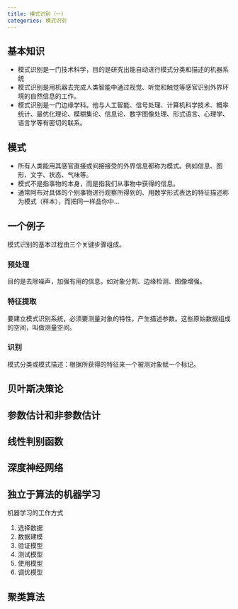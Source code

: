 ```yaml
---
title: 模式识别（一）
categories: 模式识别
---
```

## 基本知识

- 模式识别是一门技术科学，目的是研究出能自动进行模式分类和描述的机器系统
- 模式识别是用机器去完成人类智能中通过视觉、听觉和触觉等感官识别外界环境的自然信息的工作。
- 模式识别是一门边缘学科。他与人工智能、信号处理、计算机科学技术、概率统计、最优化理论、模糊集论、信息论、数字图像处理、形式语言、心理学、语言学等有密切的联系。

## 模式

- 所有人类能用其感官直接或间接接受的外界信息都称为模式。例如信息、图形、文字、状态、气味等。
- 模式不是指事物的本身，而是指我们从事物中获得的信息。
- 通常阿布对具体的个别事物进行观察所得到的、用数学形式表达的特征描述称为模式（样本），而把同一样品你中…

## 一个例子

模式识别的基本过程由三个关键步骤组成。

### 预处理

目的是去除噪声，加强有用的信息。如对象分割、边缘检测、图像增强。

### 特征提取

要建立模式识别系统，必须要测量对象的特性，产生描述参数。这些原始数据组成的空间，叫做测量空间。

### 识别

模式分类或模式描述：根据所获得的特征来一个被测对象赋一个标记。

## 贝叶斯决策论

## 参数估计和非参数估计

## 线性判别函数

## 深度神经网络

## 独立于算法的机器学习

机器学习的工作方式

1. 选择数据
2. 数据建模
3. 验证模型
4. 测试模型
5. 使用模型
6. 调优模型

## 聚类算法
